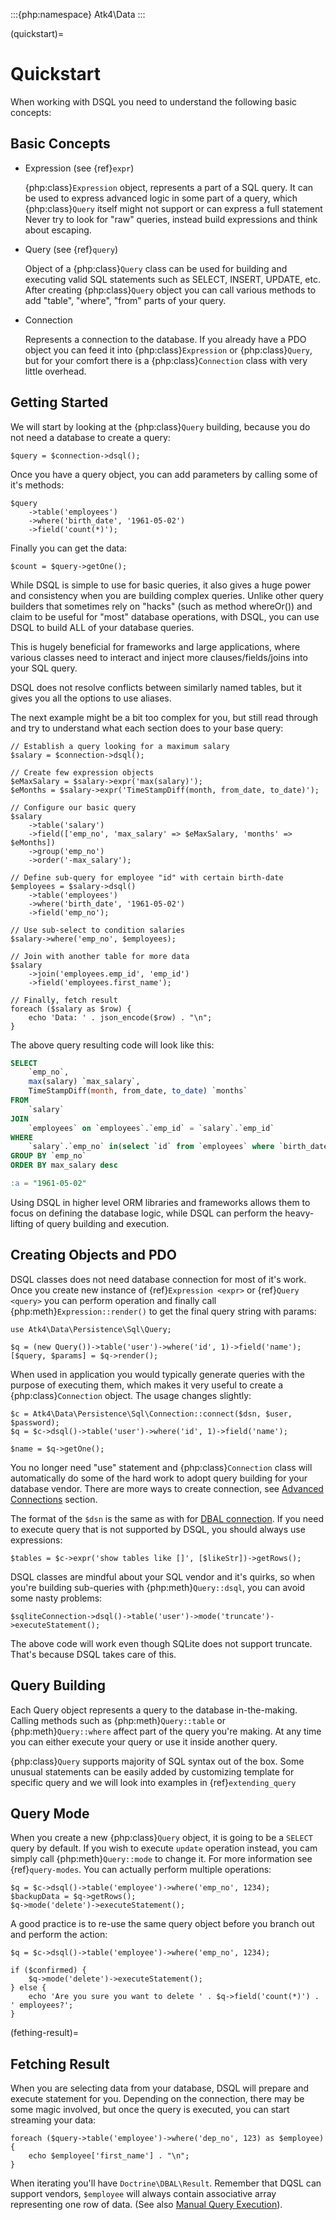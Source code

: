 :::{php:namespace} Atk4\Data
:::

(quickstart)=

# Quickstart

When working with DSQL you need to understand the following basic concepts:

## Basic Concepts

- Expression (see {ref}`expr`)

  {php:class}`Expression` object, represents a part of a SQL query. It can
  be used to express advanced logic in some part of a query, which
  {php:class}`Query` itself might not support or can express a full statement
  Never try to look for "raw" queries, instead build expressions and think
  about escaping.

- Query (see {ref}`query`)

  Object of a {php:class}`Query` class can be used for building and executing
  valid SQL statements such as SELECT, INSERT, UPDATE, etc. After creating
  {php:class}`Query` object you can call various methods to add "table",
  "where", "from" parts of your query.

- Connection

  Represents a connection to the database. If you already have a PDO object
  you can feed it into {php:class}`Expression` or {php:class}`Query`, but
  for your comfort there is a {php:class}`Connection` class with very little
  overhead.

## Getting Started

We will start by looking at the {php:class}`Query` building, because you do
not need a database to create a query:

```
$query = $connection->dsql();
```

Once you have a query object, you can add parameters by calling some of it's
methods:

```
$query
    ->table('employees')
    ->where('birth_date', '1961-05-02')
    ->field('count(*)');
```

Finally you can get the data:

```
$count = $query->getOne();
```

While DSQL is simple to use for basic queries, it also gives a huge power and
consistency when you are building complex queries. Unlike other query builders
that sometimes rely on "hacks" (such as method whereOr()) and claim to be useful
for "most" database operations, with DSQL, you can use DSQL to build ALL of your
database queries.

This is hugely beneficial for frameworks and large applications, where
various classes need to interact and inject more clauses/fields/joins into your
SQL query.

DSQL does not resolve conflicts between similarly named tables, but it gives you
all the options to use aliases.

The next example might be a bit too complex for you, but still read through and
try to understand what each section does to your base query:

```
// Establish a query looking for a maximum salary
$salary = $connection->dsql();

// Create few expression objects
$eMaxSalary = $salary->expr('max(salary)');
$eMonths = $salary->expr('TimeStampDiff(month, from_date, to_date)');

// Configure our basic query
$salary
    ->table('salary')
    ->field(['emp_no', 'max_salary' => $eMaxSalary, 'months' => $eMonths])
    ->group('emp_no')
    ->order('-max_salary');

// Define sub-query for employee "id" with certain birth-date
$employees = $salary->dsql()
    ->table('employees')
    ->where('birth_date', '1961-05-02')
    ->field('emp_no');

// Use sub-select to condition salaries
$salary->where('emp_no', $employees);

// Join with another table for more data
$salary
    ->join('employees.emp_id', 'emp_id')
    ->field('employees.first_name');

// Finally, fetch result
foreach ($salary as $row) {
    echo 'Data: ' . json_encode($row) . "\n";
}
```

The above query resulting code will look like this:

```sql
SELECT
    `emp_no`,
    max(salary) `max_salary`,
    TimeStampDiff(month, from_date, to_date) `months`
FROM
    `salary`
JOIN
    `employees` on `employees`.`emp_id` = `salary`.`emp_id`
WHERE
    `salary`.`emp_no` in(select `id` from `employees` where `birth_date` = :a)
GROUP BY `emp_no`
ORDER BY max_salary desc

:a = "1961-05-02"
```

Using DSQL in higher level ORM libraries and frameworks allows them to focus on
defining the database logic, while DSQL can perform the heavy-lifting of query
building and execution.

## Creating Objects and PDO

DSQL classes does not need database connection for most of it's work. Once you
create new instance of {ref}`Expression <expr>` or {ref}`Query <query>` you can
perform operation and finally call {php:meth}`Expression::render()` to get the
final query string with params:

```
use Atk4\Data\Persistence\Sql\Query;

$q = (new Query())->table('user')->where('id', 1)->field('name');
[$query, $params] = $q->render();
```

When used in application you would typically generate queries with the
purpose of executing them, which makes it very useful to create a
{php:class}`Connection` object. The usage changes slightly:

```
$c = Atk4\Data\Persistence\Sql\Connection::connect($dsn, $user, $password);
$q = $c->dsql()->table('user')->where('id', 1)->field('name');

$name = $q->getOne();
```

You no longer need "use" statement and {php:class}`Connection` class will
automatically do some of the hard work to adopt query building for your
database vendor.
There are more ways to create connection, see [Advanced Connections](#advanced-connections) section.

The format of the `$dsn` is the same as with for
[DBAL connection](https://www.doctrine-project.org/projects/doctrine-dbal/en/latest/reference/configuration.html).
If you need to execute query that is not supported by DSQL, you should always
use expressions:

```
$tables = $c->expr('show tables like []', [$likeStr])->getRows();
```

DSQL classes are mindful about your SQL vendor and it's quirks, so when you're
building sub-queries with {php:meth}`Query::dsql`, you can avoid some nasty
problems:

```
$sqliteConnection->dsql()->table('user')->mode('truncate')->executeStatement();
```

The above code will work even though SQLite does not support truncate. That's
because DSQL takes care of this.

## Query Building

Each Query object represents a query to the database in-the-making.
Calling methods such as {php:meth}`Query::table` or {php:meth}`Query::where`
affect part of the query you're making. At any time you can either execute your
query or use it inside another query.

{php:class}`Query` supports majority of SQL syntax out of the box.
Some unusual statements can be easily added by customizing template for specific
query and we will look into examples in {ref}`extending_query`

## Query Mode

When you create a new {php:class}`Query` object, it is going to be a `SELECT`
query by default. If you wish to execute `update` operation instead, you
cam simply call {php:meth}`Query::mode` to change it. For more information
see {ref}`query-modes`.
You can actually perform multiple operations:

```
$q = $c->dsql()->table('employee')->where('emp_no', 1234);
$backupData = $q->getRows();
$q->mode('delete')->executeStatement();
```

A good practice is to re-use the same query object before you branch out and
perform the action:

```
$q = $c->dsql()->table('employee')->where('emp_no', 1234);

if ($confirmed) {
    $q->mode('delete')->executeStatement();
} else {
    echo 'Are you sure you want to delete ' . $q->field('count(*)') . ' employees?';
}
```

(fething-result)=

## Fetching Result

When you are selecting data from your database, DSQL will prepare and execute
statement for you. Depending on the connection, there may be some magic
involved, but once the query is executed, you can start streaming your data:

```
foreach ($query->table('employee')->where('dep_no', 123) as $employee) {
    echo $employee['first_name'] . "\n";
}
```

When iterating you'll have `Doctrine\DBAL\Result`. Remember that DQSL can support vendors,
`$employee` will always contain associative array representing one row of data.
(See also [Manual Query Execution](#manual-query-execution)).
